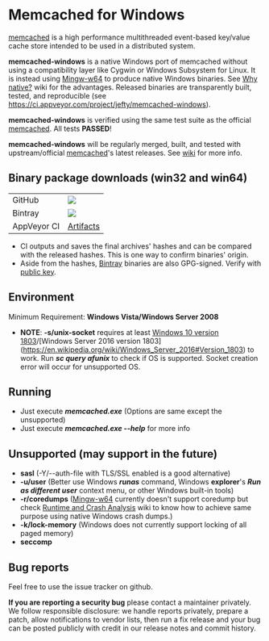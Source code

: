 # Memcached for Windows

[memcached](https://memcached.org/) is a high performance multithreaded event-based key/value cache store intended to be used in a distributed system.

**memcached-windows** is a native Windows port of memcached without using a compatibility layer like Cygwin or Windows Subsystem for Linux. It is instead using [Mingw-w64](http://mingw-w64.org/) to produce native Windows binaries. See [Why native?](https://github.com/jefyt/memcached-windows/wiki/Why-native%3F) wiki for the advantages. Released binaries are transparently built, tested, and reproducible (see https://ci.appveyor.com/project/jefty/memcached-windows).

**memcached-windows** is verified using the same test suite as the official [memcached](https://memcached.org/). All tests **PASSED**!

**memcached-windows** will be regularly merged, built, and tested with upstream/official [memcached](https://memcached.org/)'s latest releases. See [wiki](https://github.com/jefyt/memcached-windows/wiki) for more info.

## Binary package downloads (win32 and win64)
<table>
    <tr>
        <td>GitHub</td>
        <td><a href='https://github.com/jefyt/memcached-windows/releases/latest'><img src='https://api.bintray.com/packages/jefty/generic/memcached-windows/images/download.svg'></a>
        </td>
    </tr>
    <tr>
        <td>Bintray</td>
        <td><a href='https://bintray.com/jefty/generic/memcached-windows/_latestVersion'><img src='https://api.bintray.com/packages/jefty/generic/memcached-windows/images/download.svg'></a>
        </td>
    </tr>
    <tr>
        <td>AppVeyor CI</td>
        <td><a href='https://ci.appveyor.com/project/jefty/memcached-windows/build/artifacts'>Artifacts</a>
        </td>
    </tr>
</table>

* CI outputs and saves the final archives' hashes and can be compared with the released hashes. This is one way to confirm binaries' origin.
* Aside from the hashes, [Bintray](https://bintray.com/jefty/generic/memcached-windows/_latestVersion) binaries are also GPG-signed. Verify with [public key](https://bintray.com/user/downloadSubjectPublicKey?username=jefty).

## Environment

Minimum Requirement: **Windows Vista/Windows Server 2008**
* **NOTE**: **-s/unix-socket** requires at least [Windows 10 version 1803](https://en.wikipedia.org/wiki/Windows_10_version_history#Version_1803_(April_2018_Update))/[Windows Server 2016 version 1803](https://en.wikipedia.org/wiki/Windows_Server_2016#Version_1803) to work. Run _**sc query afunix**_ to check if OS is supported. Socket creation error will occur for unsupported OS.

## Running

* Just execute __*memcached.exe*__ (Options are same except the unsupported)
* Just execute __*memcached.exe --help*__ for more info

## Unsupported (may support in the future)

* **sasl** (-Y/--auth-file with TLS/SSL enabled is a good alternative)
* **-u/user** (Better use Windows __*runas*__ command, Windows **explorer**'s __*Run as different user*__ context menu, or other Windows built-in tools)
* **-r/coredumps** ([Mingw-w64](http://mingw-w64.org/) currently doesn't support coredump but check [Runtime and Crash Analysis](https://github.com/jefyt/memcached-windows/wiki/Runtime-and-Crash-Analysis) wiki to know how to achieve same purpose using native Windows crash dumps.)
* **-k/lock-memory** (Windows does not currently support locking of all paged memory)
* **seccomp**

## Bug reports

Feel free to use the issue tracker on github.

**If you are reporting a security bug** please contact a maintainer privately.
We follow responsible disclosure: we handle reports privately, prepare a
patch, allow notifications to vendor lists, then run a fix release and your
bug can be posted publicly with credit in our release notes and commit
history.
